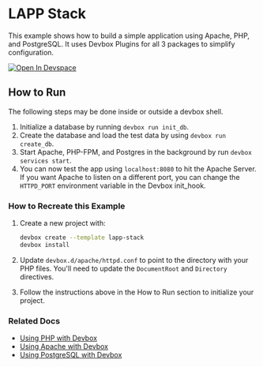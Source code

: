 # LAPP Stack

This example shows how to build a simple application using Apache, PHP, and PostgreSQL. It uses Devbox Plugins for all 3 packages to simplify configuration.

[![Open In Devspace](https://www.jetify.com/img/devbox/open-in-devspace.svg)](https://www.jetify.com/devbox/templates/lapp-stack)

## How to Run

The following steps may be done inside or outside a devbox shell.

1. Initialize a database by running `devbox run init_db`.
1. Create the database and load the test data by using `devbox run create_db`.
1. Start Apache, PHP-FPM, and Postgres in the background by run `devbox services start`.
1. You can now test the app using `localhost:8080` to hit the Apache Server. If you want Apache to listen on a different port, you can change the `HTTPD_PORT` environment variable in the Devbox init_hook.

### How to Recreate this Example

1. Create a new project with:
    ```bash
    devbox create --template lapp-stack
    devbox install
    ```

1. Update `devbox.d/apache/httpd.conf` to point to the directory with your PHP files. You'll need to update the `DocumentRoot` and `Directory` directives.
1. Follow the instructions above in the How to Run section to initialize your project.

### Related Docs

* [Using PHP with Devbox](https://www.jetify.com/devbox/docs/devbox_examples/languages/php/)
* [Using Apache with Devbox](https://www.jetify.com/devbox/docs/devbox_examples/servers/apache/)
* [Using PostgreSQL with Devbox](https://www.jetify.com/devbox/docs/devbox_examples/databases/postgres/)
